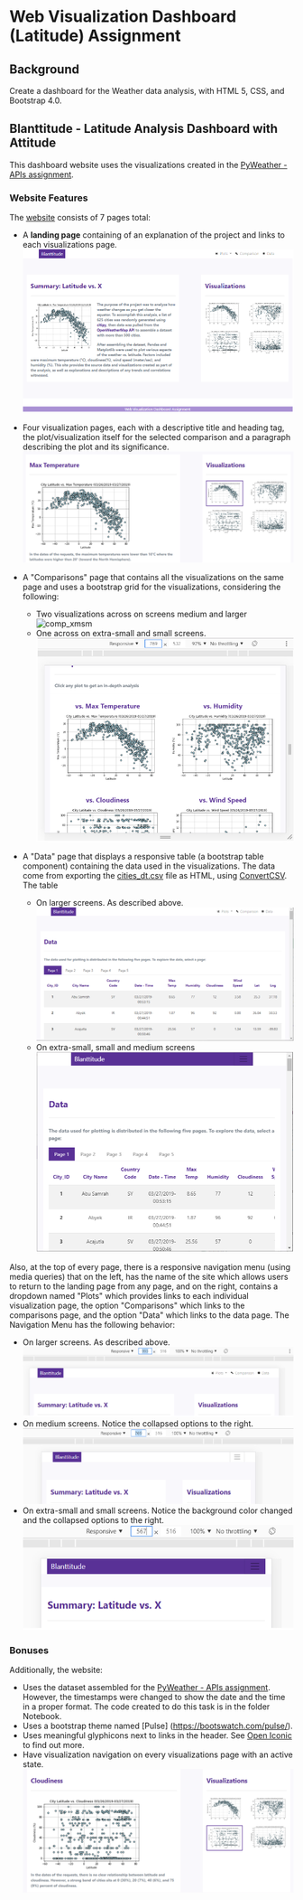 # Web Visualization Dashboard (Latitude) Assignment

## Background

Create a dashboard for the Weather data analysis, with HTML 5, CSS, and Bootstrap 4.0.

## Blanttitude - Latitude Analysis Dashboard with Attitude

This dashboard website uses the visualizations created in the [PyWeather - APIs assignment](https://github.com/bkachava/pandas/tree/master/PyWeather).

### Website Features

The [website](https://github.com/bkachava/) consists of 7 pages total:

* A <strong>landing page</strong> containing of an explanation of the project and links to each visualizations page.
  ![home](Resources/home.png)

* Four visualization pages, each with a descriptive title and heading tag, the plot/visualization itself for the selected comparison and a paragraph describing the plot and its significance.
  ![four](Resources/four.png)

* A "Comparisons" page that contains all the visualizations on the same page and uses a bootstrap grid for the visualizations, considering the following: 
  - Two visualizations across on screens medium and larger
  ![comp_xmsm](Resources/comp_xmsm.png) 
  - One across on extra-small and small screens.
  ![comp_mdlg](Resources/comp_mdlg.png) 

* A "Data" page that displays a responsive table (a bootstrap table component) containing the data used in the visualizations. The data come from exporting the [cities_dt.csv](Resources/cities_dt.csv) file as HTML, using [ConvertCSV](http://www.convertcsv.com/csv-to-html.htm). The table  
  - On larger screens. As described above.
  ![table_lg](Resources/table_lg.png) 
  - On  extra-small, small and medium screens
  ![table_xssmmd](Resources/table_xssmmd.png) 

Also, at the top of every page, there is a responsive navigation menu (using media queries) that on the left, has the name of the site which allows users to return to the landing page from any page, and on the right, contains a dropdown named "Plots" which provides links to each individual visualization page, the option "Comparisons" which links to the comparisons page, and the option "Data" which links to the data page. The Navigation Menu has the following behavior:
- On larger screens. As described above.
  ![menu_lg](Resources/menu_lg.png) 
- On medium screens. Notice the collapsed options to the right.
  ![menu_md](Resources/menu_md.png) 
- On extra-small and small screens. Notice the background color changed and the collapsed options to the right.
  ![menu_xssm](Resources/menu_xssm.png) 


### Bonuses

Additionally, the website:

* Uses the dataset assembled for the [PyWeather - APIs assignment](https://github.com/bkachava/pandas/tree/master/PyWeather). However, the timestamps were changed to show the date and the time in a proper format. The code created to do this task is in the folder Notebook.
* Uses a bootstrap theme named [Pulse] (https://bootswatch.com/pulse/).
* Uses meaningful glyphicons next to links in the header. See [Open Iconic](https://useiconic.com/open/) to find out more.
* Have visualization navigation on every visualizations page with an active state.
![active](Resources/active.png) 
